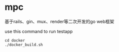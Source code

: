 # mpc
基于rails、gin、mux、render等二次开发的go web框架

use this command to run testapp
```shell script
cd docker
./docker_build.sh
```